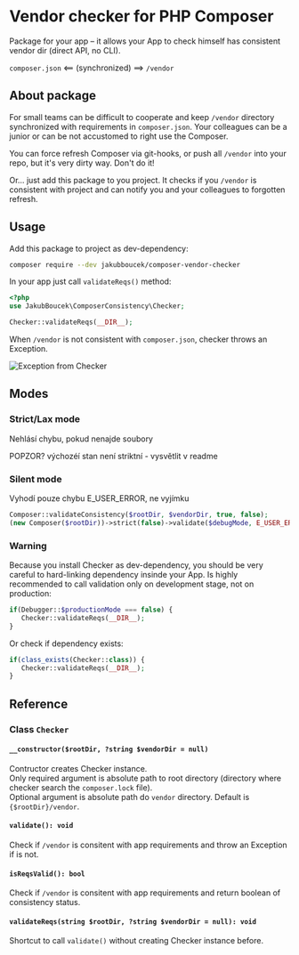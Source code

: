 # Vendor checker for PHP Composer
Package for your app – it allows your App to check himself has consistent vendor dir (direct API, no CLI).

`composer.json` <== (synchronized) ==> `/vendor`

## About package
For small teams can be difficult to cooperate and keep `/vendor` directory synchronized with requirements
in `composer.json`. Your colleagues can be a junior or can be not accustomed to right use the Composer.

You can force refresh Composer via git-hooks, or push all `/vendor` into your repo, but it's very dirty way.
Don't do it!

Or… just add this package to you project. It checks if you `/vendor` is consistent with project and can
notify you and your colleagues to forgotten refresh.

## Usage
Add this package to project as dev-dependency:
```bash
composer require --dev jakubboucek/composer-vendor-checker
```

In your app just call `validateReqs()` method:
```php
<?php
use JakubBoucek\ComposerConsistency\Checker;

Checker::validateReqs(__DIR__);
```

When `/vendor` is not consistent with `composer.json`, checker throws an Exception.

![Exception from Checker](https://cdn.jakub-boucek.cz/screenshot/190703-jptvw.png)

## Modes

### Strict/Lax mode
Nehlásí chybu, pokud nenajde soubory

POPZOR? výchozéí stan není striktní - vysvětlit v readme

### Silent mode
Vyhodí pouze chybu E_USER_ERROR, ne vyjímku

```php
Composer::validateConsistency($rootDir, $vendorDir, true, false);
(new Composer($rootDir))->strict(false)->validate($debugMode, E_USER_ERROR);
```

### Warning
Because you install Checker as dev-dependency, you should be very careful to hard-linking dependency
insinde your App. Is highly recommended to call validation only on development stage, not on production:

```php
if(Debugger::$productionMode === false) {
   Checker::validateReqs(__DIR__);
}
```

Or check if dependency exists:
```php
if(class_exists(Checker::class)) {
   Checker::validateReqs(__DIR__);
}
```

## Reference

### Class `Checker`

#### `__constructor($rootDir, ?string $vendorDir = null)`
Contructor creates Checker instance.\
Only required argument is absolute path to root directory (directory where checker search the `composer.lock` file).\
Optional argument is absolute path do `vendor` directory. Default is `{$rootDir}/vendor`.

#### `validate(): void`
Check if `/vendor` is consitent with app requirements and throw an Exception if is not.

#### `isReqsValid(): bool`
Check if `/vendor` is consitent with app requirements and return boolean of consistency status.

#### `validateReqs(string $rootDir, ?string $vendorDir = null): void`
Shortcut to call `validate()` without creating Checker instance before.